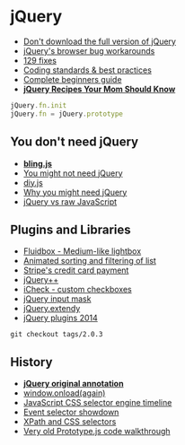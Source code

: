 # jQuery

* [Don't download the full version of jQuery](http://www.jqueryconfig.com/)
* [jQuery's browser bug workarounds](https://docs.google.com/document/d/1LPaPA30bLUB_publLIMF0RlhdnPx_ePXm7oW02iiT6o/edit)
* [129 fixes](https://gist.github.com/rwaldron/8720084#file-reasons-md)
* [Coding standards & best practices](http://lab.abhinayrathore.com/jquery-standards/)
* [Complete beginners guide](https://ihatetomatoes.net/jquery-complete-beginners-datatypes-selectors/)
* [**jQuery Recipes Your Mom Should Know**](https://github.com/AllThingsSmitty/jquery-your-mom-should-know)

```js
jQuery.fn.init
jQuery.fn = jQuery.prototype
```

## You don't need jQuery

* [**bling.js**](https://gist.github.com/paulirish/12fb951a8b893a454b32)
* [You might not need jQuery](http://youmightnotneedjquery.com/)
* [diy.js](http://diy.lab.io/)
* [Why you might need jQuery](https://docs.google.com/document/d/1LPaPA30bLUB_publLIMF0RlhdnPx_ePXm7oW02iiT6o/edit#)
* [jQuery vs raw JavaScript](http://www.sitepoint.com/jquery-vs-raw-javascript-1-dom-forms/)

## Plugins and Libraries

* [Fluidbox - Medium-like lightbox](http://terrymun.github.io/Fluidbox/)
* [Animated sorting and filtering of list](https://mixitup.kunkalabs.com/)
* [Stripe's credit card payment](https://github.com/stripe/jquery.payment)
* [jQuery++](http://jquerypp.com/)
* [iCheck - custom checkboxes](http://fronteed.com/iCheck/)
* [jQuery input mask](https://github.com/RobinHerbots/jquery.inputmask)
* [jQuery.extendy](https://github.com/NathanRutzky/jQuery.extendy)
* [jQuery plugins 2014](http://speckyboy.com/2014/12/08/jquery-plugins-2014/)

```
git checkout tags/2.0.3
```

## History

* [**jQuery original annotation**](http://genius.it/ejohn.org/files/jquery-original.html)
* [window.onload(again)](http://dean.edwards.name/weblog/2006/06/again/)
* [JavaScript CSS selector engine timeline](http://www.paulirish.com/2008/javascript-css-selector-engine-timeline/)
* [Event selector showdown](http://ejohn.org/blog/event-selector-showdown/)
* [XPath and CSS selectors](http://ejohn.org/blog/xpath-css-selectors/)
* [Very old Prototype.js code walkthrough](http://www.sergiopereira.com/articles/prototype131.js.html)